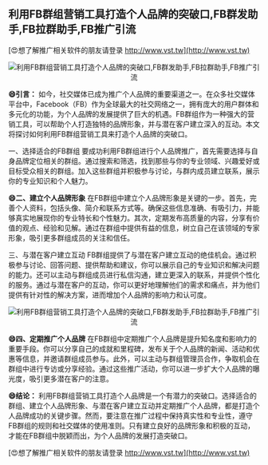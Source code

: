 ## **利用FB群组营销工具打造个人品牌的突破口,FB群发助手,FB拉群助手,FB推广引流**

[😍想了解推广相关软件的朋友请登录 http://www.vst.tw](http://www.vst.tw)

 <center><img src="https://vst.tw/MP4/tuiguang/png/1.png" alt="利用FB群组营销工具打造个人品牌的突破口,FB群发助手,FB拉群助手,FB推广引流"></center>

**😄引言：**
如今，社交媒体已成为推广个人品牌的重要渠道之一。在众多社交媒体平台中，Facebook（FB）作为全球最大的社交网络之一，拥有庞大的用户群体和多元化的功能，为个人品牌的发展提供了巨大的机遇。FB群组作为一种强大的营销工具，可以帮助个人打造独特的品牌形象，并与潜在客户建立深入的互动。本文将探讨如何利用FB群组营销工具来打造个人品牌的突破口。

一、选择适合的FB群组
要成功利用FB群组进行个人品牌推广，首先需要选择与自身品牌定位相关的群组。通过搜索和筛选，找到那些与你的专业领域、兴趣爱好或目标受众相关的群组。加入这些群组并积极参与讨论，与群内成员建立联系，展示你的专业知识和个人魅力。

**😄二、建立个人品牌形象**
在FB群组中建立个人品牌形象是关键的一步。首先，完善个人资料，包括头像、简介和联系方式等。确保这些信息准确、有吸引力，并能够真实地展现你的专业特长和个性魅力。其次，定期发布高质量的内容，分享有价值的观点、经验和见解。通过在群组中提供有益的信息，树立自己在该领域的专家形象，吸引更多群组成员的关注和信任。

三、与潜在客户建立互动
FB群组提供了与潜在客户建立互动的绝佳机会。通过积极参与讨论、回答问题、提供帮助和建议，你可以展示自己的专业知识和解决问题的能力。还可以主动与群组成员进行私信沟通，建立更深入的联系，并提供个性化的服务。通过与潜在客户的互动，你可以更好地理解他们的需求和痛点，并为他们提供有针对性的解决方案，进而增加个人品牌的影响力和认可度。

 <center><img src="https://vst.tw/MP4/tuiguang/png/1.png" alt="利用FB群组营销工具打造个人品牌的突破口,FB群发助手,FB拉群助手,FB推广引流"></center>

**😄四、定期推广个人品牌**
在FB群组中定期推广个人品牌是提升知名度和影响力的重要手段。你可以分享自己的成就和里程碑，发布关于个人品牌的新闻、活动和优惠等信息，并邀请群组成员参与。此外，可以主动与群组管理员合作，争取机会在群组中进行专访或分享经验。通过这些推广活动，你可以进一步扩大个人品牌的曝光度，吸引更多潜在客户的注意。

**😄结论：**
利用FB群组营销工具打造个人品牌是一个有潜力的突破口。选择适合的群组、建立个人品牌形象、与潜在客户建立互动并定期推广个人品牌，都是打造个人品牌成功的关键步骤。然而，要注意在推广过程中保持真实性和专业性，遵守FB群组的规则和社交媒体的使用准则。只有建立良好的品牌形象和积极的互动，才能在FB群组中脱颖而出，为个人品牌的发展打造突破口。

[😍想了解推广相关软件的朋友请登录 http://www.vst.tw](http://www.vst.tw)



